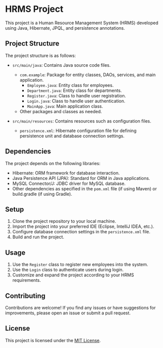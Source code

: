 # HRMS Project

This project is a Human Resource Management System (HRMS) developed using Java, Hibernate, JPQL, and persistence annotations.

## Project Structure

The project structure is as follows:

- `src/main/java`: Contains Java source code files.
  - `com.example`: Package for entity classes, DAOs, services, and main application.
    - `Employee.java`: Entity class for employees.
    - `Department.java`: Entity class for departments.
    - `Register.java`: Class to handle user registration.
    - `Login.java`: Class to handle user authentication.
    - `MainApp.java`: Main application class.
  - Other packages and classes as needed.

- `src/main/resources`: Contains resources such as configuration files.
  - `persistence.xml`: Hibernate configuration file for defining persistence unit and database connection settings.

## Dependencies

The project depends on the following libraries:

- Hibernate: ORM framework for database interaction.
- Java Persistence API (JPA): Standard for ORM in Java applications.
- MySQL Connector/J: JDBC driver for MySQL database.
- Other dependencies as specified in the `pom.xml` file (if using Maven) or build.gradle (if using Gradle).

## Setup

1. Clone the project repository to your local machine.
2. Import the project into your preferred IDE (Eclipse, IntelliJ IDEA, etc.).
3. Configure database connection settings in the `persistence.xml` file.
4. Build and run the project.

## Usage

1. Use the `Register` class to register new employees into the system.
2. Use the `Login` class to authenticate users during login.
3. Customize and expand the project according to your HRMS requirements.

## Contributing

Contributions are welcome! If you find any issues or have suggestions for improvements, please open an issue or submit a pull request.

## License

This project is licensed under the [MIT License](LICENSE).
